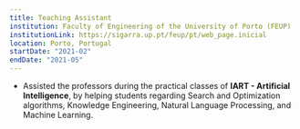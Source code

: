 ```yaml
---
title: Teaching Assistant
institution: Faculty of Engineering of the University of Porto (FEUP)
institutionLink: https://sigarra.up.pt/feup/pt/web_page.inicial
location: Porto, Portugal
startDate: "2021-02"
endDate: "2021-05"
---
```

* Assisted the professors during the practical classes of **IART - Artificial Intelligence**, by helping students regarding Search and Optimization algorithms, Knowledge Engineering, Natural Language Processing, and Machine Learning.